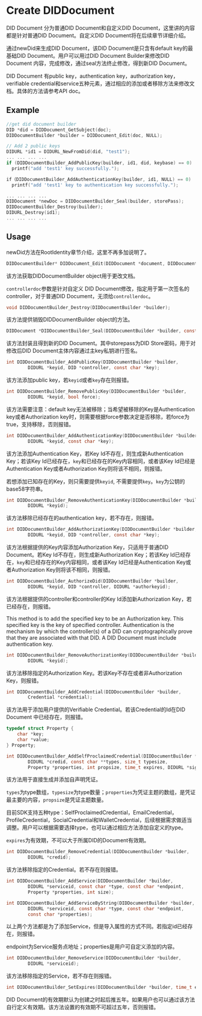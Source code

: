 # Create DIDDocument

DID Document 分为普通DID Document和自定义DID Document，这里讲的内容都是针对普通DID Document。自定义DID Document将在后续章节详细介绍。

通过newDid来生成DID Document，该DID Document是只含有default key的最基础DID Document。用户可以用过DID Document Builder来修改DID Document 内容，完成修改，通过seal方法终止修改，得到新DID Document。

DID Document 有public key，authentication key，authorization key，verifiable credential和service五种元素，通过相应的添加或者移除方法来修改文档。具体的方法请参考API doc。

## Example

```c
//get did document builder
DID *did = DIDDocument_GetSubject(doc);
DIDDocumentBuilder *builder = DIDDocument_Edit(doc, NULL);

// Add 2 public keys
DIDURL *id1 = DIDURL_NewFromDid(did, "test1");
... ... ... ... 
if (DIDDocumentBuilder_AddPublicKey(builder, id1, did, keybase) == 0)
  printf("add 'test1' key successfully.");

if（DIDDocumentBuilder_AddAuthenticationKey(builder, id1, NULL) == 0)
  printf("add 'test1' key to authentication key successfully.");

... ... ... ...
DIDDocument *newDoc = DIDDocumentBuilder_Seal(builder, storePass);
DIDDocumentBuilder_Destroy(builder);
DIDURL_Destroy(id1);
... ... ... ...
```

## Usage

newDid方法在RootIdentity章节介绍，这里不再多加说明了。

```c
DIDDocumentBuilder* DIDDocument_Edit(DIDDocument *document, DIDDocument *controllerdoc);
```

该方法获取DIDDocumentBuilder object用于更改文档。

`controllerdoc`参数是针对自定义 DID Document修改，指定用于第一次签名的controller，对于普通DID Document，无须给`controllerdoc`。

```c
void DIDDocumentBuilder_Destroy(DIDDocumentBuilder *builder);
```

该方法提供销毁DIDDocumentBuilder object的方法。

```c
DIDDocument *DIDDocumentBuilder_Seal(DIDDocumentBuilder *builder, const char *storepass);
```

该方法封装且得到新的DID Document。其中storepass为DID Store密码，用于对修改后DID Document主体内容通过主key私钥进行签名。

```c
int DIDDocumentBuilder_AddPublicKey(DIDDocumentBuilder *builder,
        DIDURL *keyid, DID *controller, const char *key);
```

该方法添加public key，若`keyid`或者`key`存在则报错。

```c
int DIDDocumentBuilder_RemovePublicKey(DIDDocumentBuilder *builder,
        DIDURL *keyid, bool force);
```

该方法需要注意：default key无法被移除；当希望被移除的Key是Authentication key或者Authorization key时，则需要根据force参数决定是否移除，若force为true，支持移除，否则报错。

```c
int DIDDocumentBuilder_AddAuthenticationKey(DIDDocumentBuilder *builder,
        DIDURL *keyid, const char *key);
```

该方法添加Authentication Key，若Key Id不存在，则生成新Authentication Key；若该Key Id已经存在，`key`和已经存在的Key内容相同，或者该Key Id已经是Authentication Key或者Authorization Key则将该不相同，则报错。

若想添加已知存在的Key，则只需要提供`keyid`, 不需要提供`key`。`key`为公钥的base58字符串。

```c
int DIDDocumentBuilder_RemoveAuthenticationKey(DIDDocumentBuilder *builder,
        DIDURL *keyid);
```

该方法移除已经存在的authentication key，若不存在，则报错。

```c
int DIDDocumentBuilder_AddAuthorizationKey(DIDDocumentBuilder *builder,
        DIDURL *keyid, DID *controller, const char *key);
```

该方法根据提供的Key内容添加Authorization Key，只适用于普通DID Document。若Key Id不存在，则生成新Authorization Key；若该Key Id已经存在，`key`和已经存在的Key内容相同，或者该Key Id已经是Authentication Key或者Authorization Key则将该不相同，则报错。

```c
int DIDDocumentBuilder_AuthorizeDid(DIDDocumentBuilder *builder,
        DIDURL *keyid, DID *controller, DIDURL *authorkeyid);
```

该方法根据提供的controller和controller的Key Id添加新Authorization Key，若已经存在，则报错。

This method is to add the specified key to be an Authorization key. This specified key is the key of specified controller. Authentication is the mechanism by which the controller(s) of a DID can cryptographically prove that they are associated with that DID. A DID Document must include authentication key.

```c
int DIDDocumentBuilder_RemoveAuthorizationKey(DIDDocumentBuilder *builder,
        DIDURL *keyid);
```

该方法移除指定的Authorization Key。若该Key不存在或者非Authorization Key，则报错。

```c
int DIDDocumentBuilder_AddCredential(DIDDocumentBuilder *builder,
        Credential *credential);
```

该方法用于添加用户提供的Verifiable Credential。若该Credential的Id在DID Document 中已经存在，则报错。

```c
typedef struct Property {
    char *key;
    char *value;
} Property;

int DIDDocumentBuilder_AddSelfProclaimedCredential(DIDDocumentBuilder *builder,
        DIDURL *credid, const char **types, size_t typesize,
        Property *properties, int propsize, time_t expires, DIDURL *signkey, const char *storepass);
```

该方法用于直接生成并添加自声明凭证。

`types`为type数组，`typesize`为type数量；`properties`为凭证主题的数组，是凭证最主要的内容，`propsize`是凭证主题数量。

目前SDK支持五种type：SelfProclaimedCredential，EmailCredential，ProfileCredential，SocialCredential和WalletCredential，后续根据需求做适当调整。用户可以根据需要选择type，也可以通过相应方法添加自定义的type。

`expires`为有效期，不可以大于所属DID的Document有效期。

```c
int DIDDocumentBuilder_RemoveCredential(DIDDocumentBuilder *builder,
        DIDURL *credid);
```

该方法移除指定的Credential。若不存在则报错。

```c
int DIDDocumentBuilder_AddService(DIDDocumentBuilder *builder,
        DIDURL *serviceid, const char *type, const char *endpoint,
        Property *properties, int size);
```

```c
int DIDDocumentBuilder_AddServiceByString(DIDDocumentBuilder *builder,
        DIDURL *serviceid, const char *type, const char *endpoint,
        const char *properties);
```

以上两个方法都是为了添加Service，但是导入属性的方式不同。若指定id已经存在，则报错。

endpoint为Service服务点地址；properties是用户可自定义添加的内容。

```c
int DIDDocumentBuilder_RemoveService(DIDDocumentBuilder *builder,
        DIDURL *serviceid);
```

该方法移除指定的Service，若不存在则报错。

```c
int DIDDocumentBuilder_SetExpires(DIDDocumentBuilder *builder, time_t expires);
```

DID Document的有效期默认为创建之时起后推五年。如果用户也可以通过该方法自行定义有效期。该方法设置的有效期不可超过五年，否则报错。

